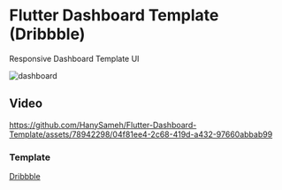 # Flutter Dashboard Template (Dribbble)

Responsive Dashboard Template UI

![dashboard](https://github.com/HanySameh/Flutter-Dashboard-Template/assets/78942298/1fcc64ee-39b4-4c43-aa41-127f8e219450)

## Video

https://github.com/HanySameh/Flutter-Dashboard-Template/assets/78942298/04f81ee4-2c68-419d-a432-97660abbab99

### Template 

[Dribbble](https://dribbble.com/shots/19952292-Ofinans-Digital-Finance-Dashboard-UI-Concept)

